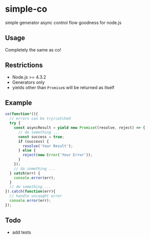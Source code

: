 # simple-co

simple generator async control flow goodness for node.js

## Usage

Completely the same as co!

## Restrictions

* Node.js >= 4.3.2
* Generators only
* yields other than `Promise`s will be returned as itself

## Example

```javascript
co(function*(){
  // errors can be try/catched
  try {
    const asyncResult = yield new Promise((resolve, reject) => {
      // do something ...
      const success = true;
      if (success) {
        resolve('Your Result');
      } else {
        reject(new Error('Your Error'));
      }
    });
    // do something ...
  } catch(err) {
    console.error(err);
  }
  // do something ...
}).catch(function(err){
  // handle uncaught error
  console.error(err);
});
```

## Todo

* add tests
